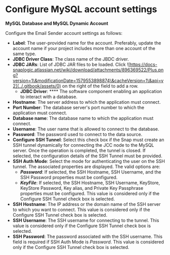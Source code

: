 # Configure MySQL account settings

**MySQL Database and MySQL Dynamic Account**

Configure the Email Sender account settings as follows:

* **Label**: The user-provided name for the account. Preferably, update the account name if your project includes more than one account of the same type.
* **JDBC Driver Class**: The class name of the JBDC driver.&#x20;
* **JDBC JARs**: List of JDBC JAR files to be loaded. Click ![https://docs-snaplogic.atlassian.net/wiki/download/attachments/896369522/Plus.png?version=1\&modificationDate=1579553898874\&cacheVersion=1\&api=v2](../.gitbook/assets/0) on the right of the field to add a row.
  * **JDBC Driver**: **** The software component enabling an application to interact with a database.
* **Hostname**: The server address to which the application must connect.
* **Port Number**: The database server's port number to which the application must connect.
* **Database name**: The database name to which the application must connect.
* **Username**: The user name that is allowed to connect to the database.
* **Password**: The password used to connect to the data source.&#x20;
* **Configure SSH Tunnel**: Select this check box if the Snap must create an SSH tunnel dynamically for connecting the JCC node to the MySQL server. Once the operation is completed, the tunnel is closed. If selected, the configuration details of the SSH Tunnel must be provided.
* **SSH Auth Mode**: Select the mode for authenticating the user on the SSH tunnel. The associated properties are displayed. The valid options are:
  * _**Password**_: If selected, the SSH Hostname, SSH Username, and the SSH Password properties must be configured.
  * _**KeyFile**_: If selected, the SSH Hostname, SSH Username, KeyStore, KeyStore Password, Key alias, and Private Key Passphrase properties must be configured. This value is considered only if the Configure SSH Tunnel check box is selected.
* **SSH Hostname**: The IP address or the domain name of the SSH server to which you want to connect. This value is considered only if the Configure SSH Tunnel check box is selected.
* **SSH Username**: The SSH username for connecting to the tunnel. This value is considered only if the Configure SSH Tunnel check box is selected.
* **SSH Password**: The password associated with the SSH username. This field is required if SSH Auth Mode is _Password_. This value is considered only if the Configure SSH Tunnel check box is selected.
